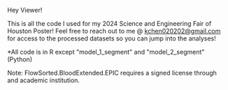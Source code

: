 Hey Viewer!

This is all the code I used for my 2024 Science and Engineering Fair of Houston Poster! Feel free to reach out to me @ kchen020202@gmail.com for access to the processed datasets so you can jump into the analyses! 

*All code is in R except "model_1_segment" and "model_2_segment" (Python)

Note: FlowSorted.BloodExtended.EPIC requires a signed license through and academic institution.
